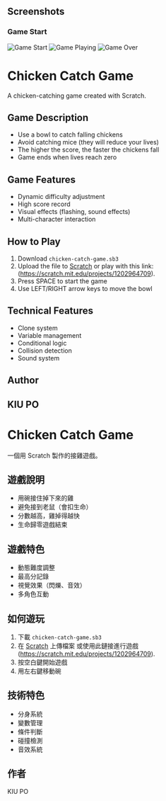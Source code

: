 ## Screenshots

### Game Start
![Game Start](screenshots/Cover.png)
![Game Playing](screenshots/gameplaying.png)
![Game Over](screenshots/gameover.png)

# Chicken Catch Game
A chicken-catching game created with Scratch.

## Game Description
- Use a bowl to catch falling chickens
- Avoid catching mice (they will reduce your lives)
- The higher the score, the faster the chickens fall
- Game ends when lives reach zero

## Game Features
- Dynamic difficulty adjustment
- High score record
- Visual effects (flashing, sound effects)
- Multi-character interaction

## How to Play
1. Download `chicken-catch-game.sb3`
2. Upload the file to [Scratch](https://scratch.mit.edu/) or play with this link: (https://scratch.mit.edu/projects/1202964709).
3. Press SPACE to start the game
4. Use LEFT/RIGHT arrow keys to move the bowl

## Technical Features
- Clone system
- Variable management
- Conditional logic
- Collision detection
- Sound system

## Author
KIU PO
---
# Chicken Catch Game
一個用 Scratch 製作的接雞遊戲。

## 遊戲說明
- 用碗接住掉下來的雞
- 避免接到老鼠（會扣生命）
- 分數越高，雞掉得越快
- 生命歸零遊戲結束

## 遊戲特色
- 動態難度調整
- 最高分記錄
- 視覺效果（閃爍、音效）
- 多角色互動

## 如何遊玩
1. 下載 `chicken-catch-game.sb3` 
2. 在 [Scratch](https://scratch.mit.edu/) 上傳檔案 或使用此鏈接進行遊戲(https://scratch.mit.edu/projects/1202964709).
3. 按空白鍵開始遊戲
4. 用左右鍵移動碗

## 技術特色
- 分身系統
- 變數管理
- 條件判斷
- 碰撞檢測
- 音效系統

## 作者
KIU PO


